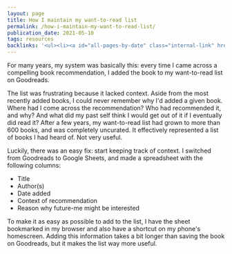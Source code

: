 ```yaml
---
layout: page
title: How I maintain my want-to-read list
permalink: /how-i-maintain-my-want-to-read-list/
publication_date: 2021-05-10
tags: resources
backlinks: '<ul><li><a id="all-pages-by-date" class="internal-link" href="/all-pages-by-date/">All pages by date</a></li><li><a id="how-i-choose-what-to-read" class="internal-link" href="/how-i-choose-what-to-read/">How I choose what to read</a></li><li><a id="resources" class="internal-link" href="/resources/">Resources</a></li></ul>'
---
```


For many years, my system was basically this: every time I came across a compelling book recommendation, I added the book to my want-to-read list on Goodreads.

The list was frustrating because it lacked context. Aside from the most recently added books, I could never remember why I'd added a given book. Where had I come across the recommendation? Who had recommended it, and why? And what did my past self think I would get out of it if I eventually did read it? After a few years, my want-to-read list had grown to more than 600 books, and was completely uncurated. It effectively represented a list of books I had heard of. Not very useful.

Luckily, there was an easy fix: start keeping track of context. I switched from Goodreads to Google Sheets, and made a spreadsheet with the following columns:

* Title
* Author(s)
* Date added
* Context of recommendation
* Reason why future-me might be interested

To make it as easy as possible to add to the list, I have the sheet bookmarked in my browser and also have a shortcut on my phone's homescreen. Adding this information takes a bit longer than saving the book on Goodreads, but it makes the list way more useful.